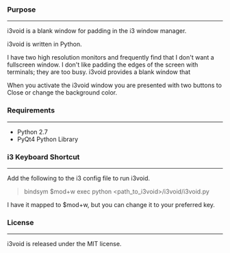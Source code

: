 ### Purpose
---
i3void is a blank window for padding in the i3 window manager.

i3void is written in Python.

I have two high resolution monitors and frequently find that I don't want a fullscreen window. I don't like padding the edges of the screen with terminals; they are too busy. i3void provides a blank window that

When you activate the i3void window you are presented with two buttons to Close or change the background color.


### Requirements
---

* Python 2.7
* PyQt4 Python Library


### i3 Keyboard Shortcut
---

Add the following to the i3 config file to run i3void.

> bindsym $mod+w exec python <path_to_i3void>/i3void/i3void.py

I have it mapped to $mod+w, but you can change it to your preferred key.


### License
---
i3void is released under the MIT license.

